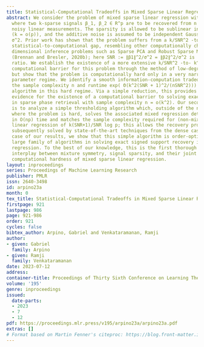 ```yaml
---
title: Statistical-Computational Tradeoffs in Mixed Sparse Linear Regression
abstract: We consider the problem of mixed sparse linear regression with two components,
  where two k-sparse signals β_1, β_2 ∈ R^p are to be recovered from n unlabelled
  noisy linear measurements. The sparsity is allowed to be sublinear in the dimension
  (k = o(p)), and the additive noise is assumed to be independent Gaussian with variance
  σ^2. Prior work has shown that the problem suffers from a k/SNR^2 -to- k^2/SNR^2
  statistical-to-computational gap, resembling other computationally challenging high-
  dimensional inference problems such as Sparse PCA and Robust Sparse Mean Estimation
  (Brennan and Bresler, 2020b); here SNR := ∥β1∥^2/σ^2 = ∥β2∥^2/σ^2 is the signal-to-noise
  ratio. We establish the existence of a more extensive k/SNR^2 -to- k^2 (SNR+1)^2/SNR^2
  computational barrier for this problem through the method of low-degree polynomials,
  but show that the problem is computationally hard only in a very narrow symmetric
  parameter regime. We identify a smooth information-computation tradeoff between
  the sample complexity n and runtime exp( Θ(k^2(SNR + 1)^2/(nSNR^2))) for any randomized
  algorithm in this hard regime. Via a simple reduction, this provides novel rigorous
  evidence for the existence of a computational barrier to solving exact support recovery
  in sparse phase retrieval with sample complexity n = o(k^2). Our second contribution
  is to analyze a simple thresholding algorithm which, outside of the narrow regime
  where the problem is hard, solves the associated mixed regression detection problem
  in O(np) time and matches the sample complexity required for (non-mixed) sparse
  linear regression of k(SNR+1)/SNR log p; this allows the recovery problem to be
  subsequently solved by state-of-the-art techniques from the dense case. As a special
  case of our results, we show that this simple algorithm is order-optimal among a
  large family of algorithms in solving exact signed support recovery in sparse linear
  regression. To the best of our knowledge, this is the first thorough study of the
  interplay between mixture symmetry, signal sparsity, and their joint impact on the
  computational hardness of mixed sparse linear regression.
layout: inproceedings
series: Proceedings of Machine Learning Research
publisher: PMLR
issn: 2640-3498
id: arpino23a
month: 0
tex_title: Statistical-Computational Tradeoffs in Mixed Sparse Linear Regression
firstpage: 921
lastpage: 986
page: 921-986
order: 921
cycles: false
bibtex_author: Arpino, Gabriel and Venkataramanan, Ramji
author:
- given: Gabriel
  family: Arpino
- given: Ramji
  family: Venkataramanan
date: 2023-07-12
address: 
container-title: Proceedings of Thirty Sixth Conference on Learning Theory
volume: '195'
genre: inproceedings
issued:
  date-parts:
  - 2023
  - 7
  - 12
pdf: https://proceedings.mlr.press/v195/arpino23a/arpino23a.pdf
extras: []
# Format based on Martin Fenner's citeproc: https://blog.front-matter.io/posts/citeproc-yaml-for-bibliographies/
---
```

